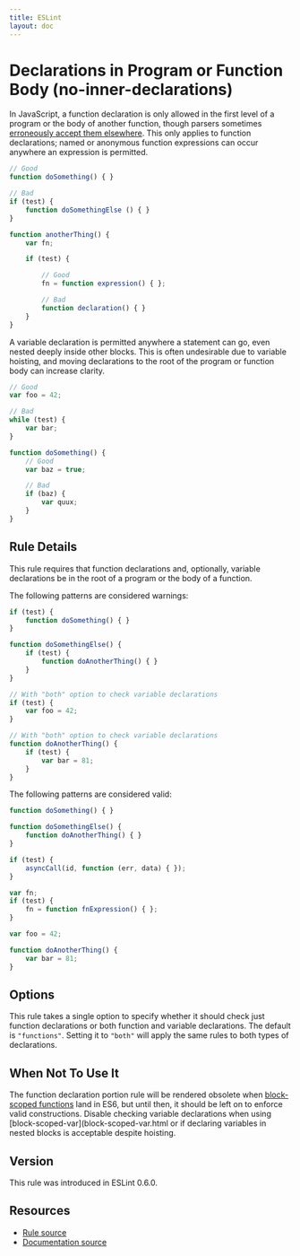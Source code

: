 ```yaml
---
title: ESLint
layout: doc
---
```

<!-- Note: No pull requests accepted for this file. See README.md in the root directory for details. -->
# Declarations in Program or Function Body (no-inner-declarations)

In JavaScript, a function declaration is only allowed in the first level of a program or the body of another function, though parsers sometimes [erroneously accept them elsewhere](https://code.google.com/p/esprima/issues/detail?id=422). This only applies to function declarations; named or anonymous function expressions can occur anywhere an expression is permitted.

```js
// Good
function doSomething() { }

// Bad
if (test) {
    function doSomethingElse () { }
}

function anotherThing() {
    var fn;

    if (test) {

        // Good
        fn = function expression() { };

        // Bad
        function declaration() { }
    }
}
```

A variable declaration is permitted anywhere a statement can go, even nested deeply inside other blocks. This is often undesirable due to variable hoisting, and moving declarations to the root of the program or function body can increase clarity.

```js
// Good
var foo = 42;

// Bad
while (test) {
    var bar;
}

function doSomething() {
    // Good
    var baz = true;

    // Bad
    if (baz) {
        var quux;
    }
}
```

## Rule Details

This rule requires that function declarations and, optionally, variable declarations be in the root of a program or the body of a function.

The following patterns are considered warnings:

```js
if (test) {
    function doSomething() { }
}

function doSomethingElse() {
    if (test) {
        function doAnotherThing() { }
    }
}

// With "both" option to check variable declarations
if (test) {
    var foo = 42;
}

// With "both" option to check variable declarations
function doAnotherThing() {
    if (test) {
        var bar = 81;
    }
}
```

The following patterns are considered valid:

```js
function doSomething() { }

function doSomethingElse() {
    function doAnotherThing() { }
}

if (test) {
    asyncCall(id, function (err, data) { });
}

var fn;
if (test) {
    fn = function fnExpression() { };
}

var foo = 42;

function doAnotherThing() {
    var bar = 81;
}
```

## Options

This rule takes a single option to specify whether it should check just function declarations or both function and variable declarations. The default is `"functions"`. Setting it to `"both"` will apply the same rules to both types of declarations.

## When Not To Use It

The function declaration portion rule will be rendered obsolete when [block-scoped functions](https://bugzilla.mozilla.org/show_bug.cgi?id=585536) land in ES6, but until then, it should be left on to enforce valid constructions. Disable checking variable declarations when using [block-scoped-var](block-scoped-var.html or if declaring variables in nested blocks is acceptable despite hoisting.

## Version

This rule was introduced in ESLint 0.6.0.

## Resources

* [Rule source](https://github.com/eslint/eslint/tree/master/lib/rules/no-inner-declarations.js)
* [Documentation source](https://github.com/eslint/eslint/tree/master/docs/rules/no-inner-declarations.md)
